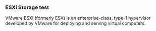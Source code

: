 ### ESXi Storage test
VMware ESXi (formerly ESX) is an enterprise-class, type-1 hypervisor developed by VMware for deploying and serving virtual computers. 

